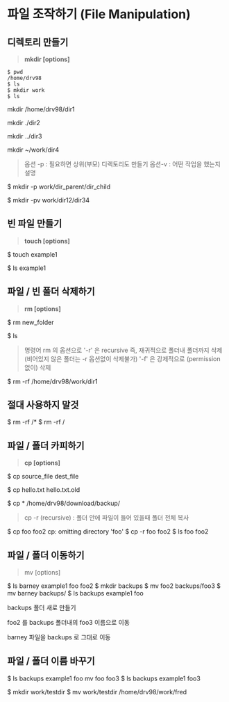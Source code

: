 # 파일 조작하기 (**File Manipulation**)

## **디렉토리 만들기**

> **mkdir [options] <Directory>**

```
$ pwd
/home/drv98
$ ls
$ mkdir work
$ ls
```

mkdir /home/drv98/dir1

mkdir ./dir2

mkdir ../dir3

mkdir ~/work/dir4

> 옵션 -p : 필요하면 상위(부모) 디렉토리도 만들기
옵션-v : 어떤 작업을 했는지 설명
> 

$ mkdir -p work/dir_parent/dir_child

$ mkdir -pv work/dir12/dir34

## **빈 파일 만들기**

> **touch [options] <filename>**
> 

$ touch example1 

$ ls
example1

## **파일 / 빈 폴더 삭제하기**

> **rm [options] <file>**
> 

$ rm new_folder 

$ ls

> 명령어 rm 의 옵션으로 '-r' 은 recursive 즉, 재귀적으로 폴더내 폴더까지 삭제
(비어있지 않은 폴더는 -r 옵션없이 삭제불가)
'-f' 은 강제적으로 (permission 없이) 삭제
> 

$ rm -rf /home/drv98/work/dir1

## **절대 사용하지 말것**

$ rm -rf /* 
$ rm -rf /

## **파일 / 폴더 카피하기**

> **cp [options] <source> <destination>**
> 

$ cp source_file dest_file

$ cp hello.txt hello.txt.old

$ cp  *  /home/drv98/download/backup/

> cp -r (recursive) : 폴더 안에 파일이 들어 있을때 폴더 전체 복사
> 

$ cp foo foo2
cp: omitting directory 'foo'
$ cp -r foo foo2
$ ls
foo foo2

## **파일 / 폴더 이동하기**

> mv [options] <source> <destination>
> 

$ ls
barney example1 foo foo2
$ mkdir backups
$ mv foo2 backups/foo3
$ mv barney backups/
$ ls
backups example1 foo

backups 폴더 새로 만들기

foo2 를 backups 폴더내의  foo3 이름으로 이동

barney 파일을  backups 로 그대로 이동

## **파일 / 폴더 이름 바꾸기**

$ ls
backups example1 foo
mv foo foo3
$ ls
backups example1 foo3

$ mkdir work/testdir
$ mv work/testdir /home/drv98/work/fred
